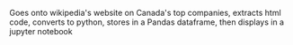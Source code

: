 Goes onto wikipedia's website on Canada's top companies, extracts html code, converts to python, stores in a Pandas dataframe, then displays in a jupyter notebook
